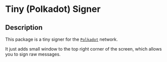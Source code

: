 # Tiny (Polkadot) Signer

## Description

This package is a tiny signer for the [`Polkadot`](https://polkadot.network/) network.

It just adds small window to the top right corner of the screen, which allows you to sign raw messages.
